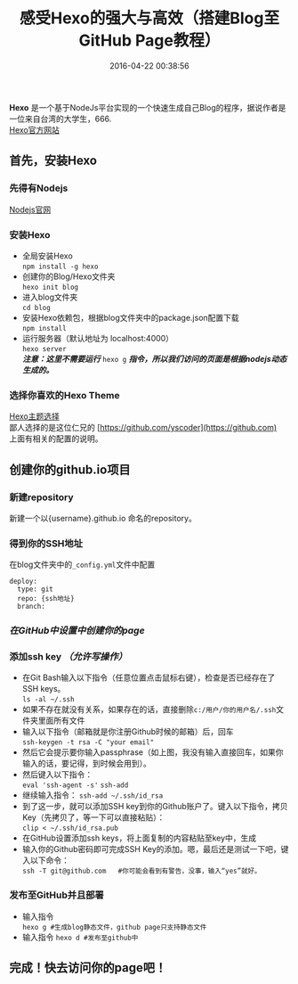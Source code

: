 ﻿---
title: '感受Hexo的强大与高效（搭建Blog至GitHub Page教程）'
date: 2016-04-22 00:38:56
tags: Hexo
categories: [Studying]
---


**Hexo** 是一个基于NodeJs平台实现的一个快速生成自己Blog的程序，据说作者是一位来自台湾的大学生，666.  
[Hexo官方网站](https://hexo.io/)

## 首先，安装Hexo 
### 先得有Nodejs
[Nodejs官网](https://nodejs.org/)  
### 安装Hexo ###

- 全局安装Hexo  
`npm install -g hexo`
- 创建你的Blog/Hexo文件夹  
`hexo init blog`
-  进入blog文件夹  
`cd blog`
- 安装Hexo依赖包，根据blog文件夹中的package.json配置下载  
`npm install`
- 运行服务器（默认地址为 localhost:4000）  
`hexo server`  
***注意：这里不需要运行*** `hexo g` ***指令，所以我们访问的页面是根据nodejs动态生成的。***
<!--more-->
### 选择你喜欢的Hexo Theme  
[Hexo主题选择](https://hexo.io/themes/)  
鄙人选择的是这位仁兄的 [https://github.com/yscoder](https://github.com)  
上面有相关的配置的说明。
## 创建你的github.io项目 

### 新建repository
新建一个以{username}.github.io 命名的repository。

### 得到你的SSH地址 ###
在blog文件夹中的`_config.yml`文件中配置
```
deploy:
  type: git
  repo: {ssh地址}
  branch: 
```
### *在GitHub中设置中创建你的page*

### 添加ssh key *（允许写操作）*
- 在Git Bash输入以下指令（任意位置点击鼠标右键），检查是否已经存在了SSH keys。  
`ls -al ~/.ssh`
- 如果不存在就没有关系，如果存在的话，直接删除`c:/用户/你的用户名/.ssh`文件夹里面所有文件
- 输入以下指令（邮箱就是你注册Github时候的邮箱）后，回车  
`ssh-keygen -t rsa -C "your email"`
- 然后它会提示要你输入passphrase（如上图，我没有输入直接回车，如果你输入的话，要记得，到时候会用到）。
- 然后键入以下指令：  
`eval 'ssh-agent -s'`
`ssh-add`
- 继续输入指令：
`ssh-add ~/.ssh/id_rsa`
- 到了这一步，就可以添加SSH key到你的Github账户了。键入以下指令，拷贝Key（先拷贝了，等一下可以直接粘贴）：  
`clip < ~/.ssh/id_rsa.pub `
- 在GitHub设置添加ssh keys，将上面复制的内容粘贴至key中，生成  
- 输入你的Github密码即可完成SSH Key的添加。嗯，最后还是测试一下吧，键入以下命令：  
`ssh -T git@github.com   #你可能会看到有警告，没事，输入“yes”就好。` 
### 发布至GitHub并且部署
- 输入指令  
`hexo g #生成blog静态文件，github page只支持静态文件`
- 输入指令
`hexo d #发布至github中` 
## 完成！快去访问你的page吧！